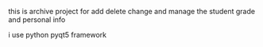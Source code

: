 this is archive project for add delete change and manage the student grade and personal info 

i use python pyqt5 framework
